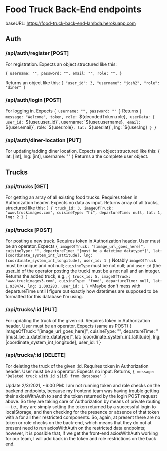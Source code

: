 # Food Truck Back-End endpoints

baseURL: https://food-truck-back-end-lambda.herokuapp.com

## Auth

### /api/auth/register [POST]
For registration. Expects an object structured like this:

`{
  username: "",
  password: "",
  email: "",
  role: "",
}`

Returns an object like this:
`{
  "user_id": 3,
  "username": "josh2",
  "role": "diner"
}`
 
### /api/auth/login [POST]
 For logging in. Expects
`{
  username: "",
  password: ""
}`
Returns
`{ 
  message: "Welcome",
  token,
  role: `${decodedToken.role}`,
  userData: {
              user_id: `${user.user_id}`,
              username: `${user.username}`,
              email: `${user.email}`,
              role: `${user.role}`,
              lat: `${user.lat}`,
              lng: `${user.lng}`
           }
}`

### /api/auth/diner-location [PUT]
For updating/adding diner location. Expects an object structured like this:
{ 
  lat: [int],
  lng: [int],
  username: ""
}
Returns a the complete user object.


## Trucks

### /api/trucks [GET]
For getting an array of all existing food trucks. Requires token in Authorization header. Expects no data as input.
Returns array of all trucks, structured like this:
`[
    {
        truck_id: 3,
        imageOfTruck: "www.truckimages.com",
        cuisineType: "hi",
        departureTime: null,
        lat: 1,
        lng: 2
    }
]`

### /api/trucks [POST]
For posting a new truck. Requires token in Authorization header. User must be an operator. Expects
`{
    imageOfTruck: "[image_url_goes_here]",
    cuisineType: "",
    departureTime: "[must_be_a_datetime_datatype*]",
    lat: [coordinate_system_int_lattitude],
    lng: [coordinate_system_int_longitude],
    user_id: 1
}`
Notably `imageOfTruck` must be unique and not null; `cuisineType` must be not null; and `user_id` (the user_id of the operator posting the truck) must be a not null and an integer.
Returns the added truck, e.g.,
`{
    truck_id: 5,
    imageOfTruck: "www.truckimages3.com",
    cuisineType: "food",
    departureTime: null,
    lat: 1.938474,
    lng: 2.003283,
    user_id: 1
}`
*Maybe don't mess with departureTime until I figure out exactly how datetimes are supposed to be formatted for this database I'm using.

### /api/trucks/:id [PUT]
For updating the truck of the given :id. Requires token in Authorization header. User must be an operator. Expects (same as POST)
{
    imageOfTruck: "[image_url_goes_here]",
    cuisineType: "",
    departureTime: "[must_be_a_datetime_datatype]",
    lat: [coordinate_system_int_lattitude],
    lng: [coordinate_system_int_longitude],
    user_id: 1
}

### /api/trucks/:id [DELETE]
For deleting the truck of the given :id. Requires token in Authorization header. User must be an operator. Expects no input. Returns,
`{ message: "Deleted truck with id ${id} from database" }`

Update 2/3/2021, ~6:00 PM: I am not running token and role checks on the backend endpoints, because my frontend team was 
having trouble getting their axiosWithAuth to send the token returned by the login POST request above. 
So they are taking care of Authorization by means of private routing — i.e., they are simply setting the token 
returned by a successful login to localStorage, and then checking for the presence or absence of that token with a 
<PrivateRoute path="/path" component={componentName} /> for all their restricted components. 
So, again, at present there are no token or role checks on the back-end, which means that they do not at present 
need to run axiosWithAuth on the restricted data endpoints; however, it is possible that, if we get the front-end 
axiosWithAuth working for our team, I will add back in the token and role restrictions on the back end.

